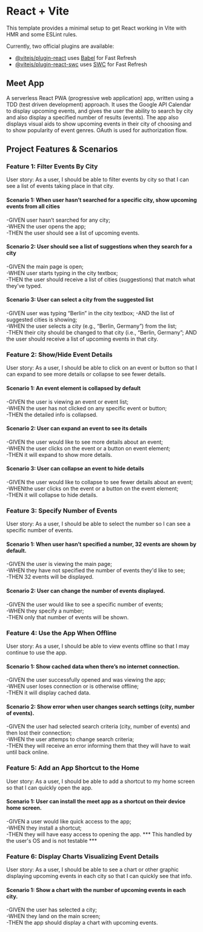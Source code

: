 # React + Vite

This template provides a minimal setup to get React working in Vite with HMR and some ESLint rules.

Currently, two official plugins are available:

- [@vitejs/plugin-react](https://github.com/vitejs/vite-plugin-react/blob/main/packages/plugin-react/README.md) uses [Babel](https://babeljs.io/) for Fast Refresh
- [@vitejs/plugin-react-swc](https://github.com/vitejs/vite-plugin-react-swc) uses [SWC](https://swc.rs/) for Fast Refresh

## Meet App
A serverless React PWA (progressive web application) app, written using a TDD (test driven development) approach.  It uses the Google API Calendar to display upcoming events, and gives the user the ability to search by city and also display a specified number of results (events).  The app also displays visual aids to show upcoming events in their city of choosing and to show popularity of event genres.  OAuth is used for authorization flow.

## Project Features & Scenarios

### Feature 1: Filter Events By City
User story: As a user, I should be able to filter events by city so that I can see a list of events taking place in that city.

#### Scenario 1: When user hasn’t searched for a specific city, show upcoming events from all cities
-GIVEN user hasn’t searched for any city;  
-WHEN the user opens the app;  
-THEN the user should see a list of upcoming events.

#### Scenario 2: User should see a list of suggestions when they search for a city
-GIVEN the main page is open;  
-WHEN user starts typing in the city textbox;  
-THEN the user should receive a list of cities (suggestions) that match what they’ve typed.

#### Scenario 3: User can select a city from the suggested list
-GIVEN user was typing “Berlin” in the city textbox;
-AND the list of suggested cities is showing;  
-WHEN the user selects a city (e.g., “Berlin, Germany”) from the list;  
-THEN their city should be changed to that city (i.e., “Berlin, Germany”;
AND the user should receive a list of upcoming events in that city.

### Feature 2: Show/Hide Event Details
User story: As a user, I should be able to click on an event or button so that I can expand to see more details or collapse to see fewer details.

#### Scenario 1: An event element is collapsed by default
-GIVEN the user is viewing an event or event list;  
-WHEN the user has not clicked on any specific event or button;  
-THEN the detailed info is collapsed.

#### Scenario 2: User can expand an event to see its details
-GIVEN the user would like to see more details about an event;  
-WHEN the user clicks on the event or a button on event element;  
-THEN it will expand to show more details.

#### Scenario 3: User can collapse an event to hide details
-GIVEN the user would like to collapse to see fewer details about an event;  
-WHENthe user clicks on the event or a button on the event element;  
-THEN it will collapse to hide details.

### Feature 3: Specify Number of Events
User story: As a user, I should be able to select the number so I can see a specific number of events.

#### Scenario 1: When user hasn’t specified a number, 32 events are shown by default.
-GIVEN the user is viewing the main page;  
-WHEN they have not specified the number of events they'd like to see;  
-THEN 32 events will be displayed.

#### Scenario 2: User can change the number of events displayed.
-GIVEN the user would like to see a specific number of events;  
-WHEN they specify a number;  
-THEN only that number of events will be shown.

### Feature 4: Use the App When Offline
User story: As a user, I should be able to view events offline so that I may continue to use the app.

#### Scenario 1: Show cached data when there’s no internet connection.
-GIVEN the user successfully opened and was viewing the app;  
-WHEN user loses connection or is otherwise offline;  
-THEN it will display cached data.

#### Scenario 2: Show error when user changes search settings (city, number of events).
-GIVEN the user had selected search criteria (city, number of events) and then lost their connection;  
-WHEN the user attemps to change search criteria;  
-THEN they will receive an error informing them that they will have to wait until back online.

### Feature 5: Add an App Shortcut to the Home
User story: As a user, I should be able to add a shortcut to my home screen so that I can quickly open the app.

#### Scenario 1: User can install the meet app as a shortcut on their device home screen.
-GIVEN a user would like quick access to the app;  
-WHEN they install a shortcut;  
-THEN they will have easy access to opening the app.
*** This handled by the user's OS and is not testable ***

### Feature 6: Display Charts Visualizing Event Details
User story: As a user, I should be able to see a chart or other graphic displaying upcoming events in each city so that I can quickly see that info.

#### Scenario 1: Show a chart with the number of upcoming events in each city.
-GIVEN the user has selected a city;  
-WHEN they land on the main screen;  
-THEN the app should display a chart with upcoming events.